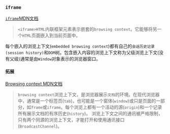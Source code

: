 ### `iframe`  
[`iframe`MDN文档](https://developer.mozilla.org/zh-CN/docs/Web/HTML/Element/iframe)   
> `<iframe>HTML`内联框架元素表示嵌套的`browsing context`。它能够将另一个`HTML`页面嵌入到当前页面中。   

每个嵌入的浏览上下文(`embedded browsing context`)都有自己的`会话历史记录(session history)`和`DOM`树。包含嵌入内容的浏览上下文称为父级浏览上下文(没有父级)通常是由`Window`对象表示的浏览器窗口。


#### 拓展   
[Browsing context MDN文档](https://developer.mozilla.org/zh-CN/docs/Glossary/Browsing_context)   
> `browsing context`浏览上下文，是浏览器展示`文档`的环境。在现代浏览器中，通常是一个标签页(`tab`)，也可能是一个窗体(`window`)或只是页面的一部分，如`frame`或`iframe`。每个浏览上都有一个活动的源(`origin`)和一个记录所有展示文档的有序历史(`history`)。
> 浏览上下文之间的通讯被严格限制，只有两个同源的浏览上下文，才能打开和使用通讯接口(`BroadcastChannel`)。   


